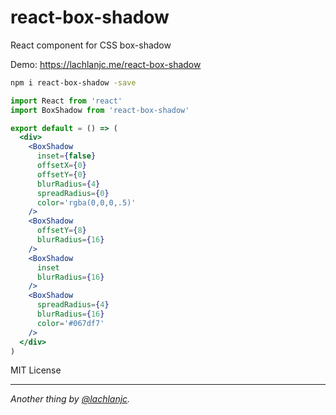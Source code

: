 # react-box-shadow

React component for CSS box-shadow

Demo: https://lachlanjc.me/react-box-shadow

```sh
npm i react-box-shadow -save
```

```jsx
import React from 'react'
import BoxShadow from 'react-box-shadow'

export default = () => (
  <div>
    <BoxShadow
      inset={false}
      offsetX={0}
      offsetY={0}
      blurRadius={4}
      spreadRadius={0}
      color='rgba(0,0,0,.5)'
    />
    <BoxShadow
      offsetY={8}
      blurRadius={16}
    />
    <BoxShadow
      inset
      blurRadius={16}
    />
    <BoxShadow
      spreadRadius={4}
      blurRadius={16}
      color='#067df7'
    />
  </div>
)
```

MIT License

___
*Another thing by [@lachlanjc](https://twitter.com/lachlanjc).*
